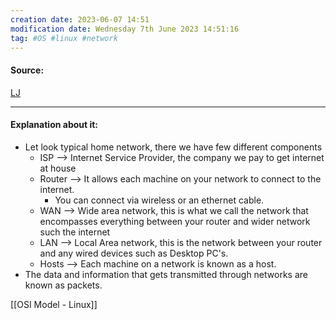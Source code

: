 ```yaml
---
creation date: 2023-06-07 14:51
modification date: Wednesday 7th June 2023 14:51:16
tag: #OS #linux #network
---
```


#### Source:
[LJ](https://linuxjourney.com/lesson/network-basics)

--------------------------------------

#### Explanation about it:

* Let look typical home network, there we have few different components
	* ISP --> Internet Service Provider, the company we pay to get internet at house
	* Router --> It allows each machine on your network to connect to the internet.
		* You can connect via wireless or an ethernet cable.
	* WAN --> Wide area network, this is what we call the network that encompasses everything between your router and wider network such the internet
	* LAN --> Local Area network, this is the network between your router and any wired devices such as Desktop PC's.
	* Hosts --> Each machine on a network is known as a host.
* The data and information that gets transmitted through networks are known as packets.

[[OSI Model - Linux]]
